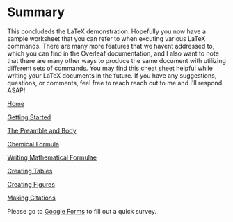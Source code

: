 # Summary

This concludeds the LaTeX demonstration. Hopefully you now have a sample worksheet that you can refer to when excuting various LaTeX commands. There are many more features that we havent addressed to, which you can find in the Overleaf documentation, and I also want to note that there are many other ways to produce the same document with utilizing different sets of commands. You may find this [cheat sheet](https://wch.github.io/latexsheet/) helpful while writing your LaTeX documents in the future. If you have any suggestions, questions, or comments, feel free to reach reach out to me and I'll respond ASAP!

[Home](../README.md)

[Getting Started](start.md)

[The Preamble and Body](preamble-body.md)

[Chemical Formula](chem-form.md)

[Writing Mathematical Formulae](math.md)

[Creating Tables](tables.md)

[Creating Figures](figures.md)

[Making Citations](citations.md)

Please go to [Google Forms](https://docs.google.com/forms/d/e/1FAIpQLSebSoKcsQeq2v08AmFRz-vw6Zk7CtAWWJpypgnp6wvM2rSNUw/viewform?usp=sf_link) to fill out a quick survey. 
